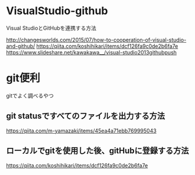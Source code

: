 # VisualStudio-github
Visual StudioとGitHubを連携する方法

http://changesworlds.com/2015/07/how-to-cooperation-of-visual-studio-and-github/
https://qiita.com/koshihikari/items/dcf126fa9c0de2b6fa7e  
https://www.slideshare.net/kawakawa__/visual-studio2013githubpush

# git便利
gitでよく調べるやつ

## git statusですべてのファイルを出力する方法
https://qiita.com/m-yamazaki/items/45ea4a71ebb769995043

## ローカルでgitを使用した後、gitHubに登録する方法
https://qiita.com/koshihikari/items/dcf126fa9c0de2b6fa7e
